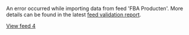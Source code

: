 ﻿An error occurred while importing data from feed 'FBA Producten'. More details can be found in the latest [feed validation report](<REDACTED>).

[View feed 4](<REDACTED>)